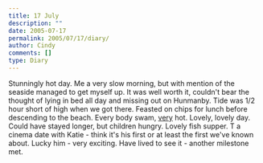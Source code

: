 ```yaml
---
title: 17 July
description: ""
date: 2005-07-17
permalink: 2005/07/17/diary/
author: Cindy
comments: []
type: Diary
---
```


Stunningly hot day. Me a very slow morning, but with mention of the seaside managed to get myself up. It was well worth it, couldn't bear the thought of lying in bed all day and missing out on Hunmanby. Tide was 1/2 hour short of high when we got there. Feasted on chips for lunch before descending to the beach. Every body swam, <ins>very</ins> hot. Lovely, lovely day. Could have stayed longer, but children hungry. Lovely fish supper. T a cinema date with Katie - think it's his first or at least the first we've known about. Lucky him - very exciting. Have lived to see it - another milestone met.
